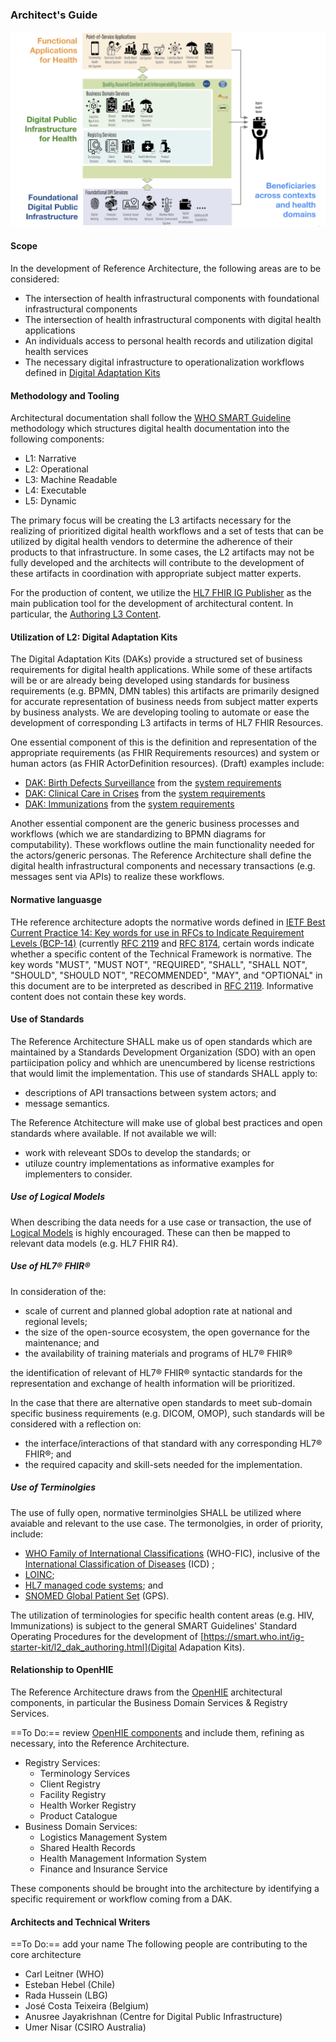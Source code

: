 ### Architect's Guide


<div style="display:block">
	<img src="architecture.png" width="675em"/>
</div>


#### Scope

In the development of Reference Architecture, the following areas are to be considered:
* The intersection of health infrastructural components with foundational infrastructural components 
* The intersection of health infrastructural components with digital health applications
* An individuals access to personal health records and utilization digital health services
* The necessary digital infrastructure to operationalization workflows defined in [Digital Adaptation Kits](https://pmc.ncbi.nlm.nih.gov/articles/PMC8885357/)

#### Methodology and Tooling

Architectural documentation shall follow the [WHO SMART Guideline](https://www.who.int/teams/digital-health-and-innovation/smart-guidelines) methodology which structures digital health documentation into the following components:
* L1: Narrative
* L2: Operational
* L3: Machine Readable
* L4: Executable
* L5: Dynamic

The primary focus will be creating the L3 artifacts necessary for the realizing of prioritized digital health workflows and a set of tests that can be utilized by digital health vendors to determine the adherence of their products to that infrastructure.  In some cases, the L2 artifacts may not be fully developed and the architects will contribute to the development of these artifacts in coordination with appropriate subject matter experts.

For the production of content, we utilize the [HL7 FHIR IG Publisher](https://build.fhir.org/ig/FHIR/ig-guidance/) as the main publication tool for the development of architectural content.  In particular, the [Authoring L3 Content](https://smart.who.int/ig-starter-kit/authoring_overview.html).

#### Utilization of L2: Digital Adaptation Kits

The Digital Adaptation Kits (DAKs) provide a structured set of business requirements for digital health applications.  While some of these artifacts will be or are already being developed using standards for business requirements (e.g. BPMN, DMN tables) this artifacts are primarily designed for accurate representation of business needs from subject matter experts by business analysts. We are developing tooling to automate or ease the development of corresponding L3 artifacts in terms of HL7 FHIR Resources.

One essential component of this is the definition and representation of the appropriate requirements (as FHIR Requirements resources)  and system or human actors (as FHIR ActorDefinition resources).  (Draft) examples include:
* [DAK: Birth Defects Surveillance](http://worldhealthorganization.github.io/smart-dak-bds/artifacts.html) from the [system requirements](https://worldhealthorganization.github.io/smart-dak-bds/system-requirements.html)
* [DAK: Clinical Care in Crises](http://worldhealthorganization.github.io/smart-dak-ccc/artifacts.html) from the [system requirements](https://worldhealthorganization.github.io/smart-dak-bds/system-requirements.html)
* [DAK: Immunizations](http://worldhealthorganization.github.io/smart-dak-immz/artifacts.html) from the [system requirements](https://worldhealthorganization.github.io/smart-dak-immz/system-requirements.html)


Another essential component are the generic business processes and workflows (which we are standardizing to BPMN diagrams for computability).  These workflows outline the main functionality needed for the actors/generic personas.  The Reference Architecture shall define the digital health infrastructural components and necessary transactions (e.g. messages sent via APIs) to realize these workflows.

#### Normative languasge

THe reference architecture adopts the normative words defined in [IETF Best Current Practice 14: Key words for use in RFCs to Indicate Requirement Levels (BCP-14)](https://www.rfc-editor.org/info/bcp14) (currently [RFC 2119](https://www.rfc-editor.org/info/rfc2119) and [RFC 8174](https://www.rfc-editor.org/info/rfc8174), certain words indicate whether a specific content of the Technical Framework is normative. The key words "MUST", "MUST NOT", "REQUIRED", "SHALL", "SHALL NOT", "SHOULD", "SHOULD NOT", "RECOMMENDED", "MAY", and "OPTIONAL" in this document are to be interpreted as described in [RFC 2119](https://www.rfc-editor.org/info/rfc2119). Informative content does not contain these key words.


#### Use of Standards

The Reference Architecture SHALL make us of open standards which are maintained by a Standards Development Organization (SDO) with an open partiicipation policy and whhich are unencumbered by license restrictions that would limit the implementation.  This use of standards SHALL apply to:
* descriptions of API transactions between system actors; and
* message semantics.

The Reference Atchitecture will make use of global best practices and open standards where available.   If not available we will:
* work with releveant SDOs to develop the standards; or
* utiluze country implementations as informative examples for implementers to consider. 

##### Use of Logical Models 

When describing the data needs for a use case or transaction, the use of [Logical Models](https://smart.who.int/ig-starter-kit/l3_logicalmodels.html) is highly encouraged.  These can then be mapped to relevant data models (e.g. HL7 FHIR R4). 

##### Use of HL7® FHIR®
In consideration of the:

* scale of current and planned global adoption rate at national and regional levels;
* the size of the open-source ecosystem, the open governance for the maintenance; and
* the availability of training materials and programs of HL7® FHIR® 

the identification of relevant of HL7® FHIR® syntactic standards for the representation and exchange of health information will be prioritized.  

In the case that there are alternative open standards to meet sub-domain specific business requirements (e.g. DICOM, OMOP), such standards will be considered with a reflection on:

* the interface/interactions of that standard with any corresponding HL7® FHIR®; and
* the required capacity and skill-sets needed for the implementation. 

##### Use of Terminolgies

The use of fully open, normative terminolgies SHALL be utilized where avaiable and relevant to the use case.  The termonolgies, in order of priority, include:
* [WHO Family of International Classifications](https://www.who.int/groups/who-family-of-international-classifications-network) (WHO-FIC), inclusive of the [International Classification of Diseases](https://icd.who.int/en/) (ICD) ;
* [LOINC](https://loinc.org/);
* [HL7 managed code systems](https://terminology.hl7.org/codesystems.html]); and
* [SNOMED Global Patient Set](https://www.snomed.org/gps) (GPS).

The utilization of terminologies for specific health content areas (e.g. HIV, Immunizations) is subject to the general SMART Guidelines' Standard Operating Procedures for the development of [https://smart.who.int/ig-starter-kit/l2_dak_authoring.html](Digital Adapation Kits).


#### Relationship to OpenHIE 
The Reference Architecture draws from the [OpenHIE](https://ohie.org/) architectural components, in particular the Business Domain Services & Registry Services.

==To Do:== review [OpenHIE components](https://guides.ohie.org/arch-spec/architecture-specification/overview-of-the-architecture#architecture-component-descriptions) and include them, refining as necessary, into the Reference Architecture.

* Registry Services:
  * Terminology Services
  * Client Registry
  * Facility Registry
  * Health Worker Registry
  * Product Catalogue
* Business Domain Services:
  * Logistics Management System
  * Shared Health Records
  * Health Management Information System
  * Finance and Insurance Service

These components should be brought into the architecture by identifying a specific requirement or workflow coming from a DAK.

#### Architects and Technical Writers


==To Do:== add your name 
The following people are contributing to the core architecture
* Carl Leitner (WHO)
* Esteban Hebel (Chile)
* Rada Hussein (LBG)
* José Costa Teixeira (Belgium)
* Anusree Jayakrishnan (Centre for Digital Public Infrastructure)
* Umer Nisar (CSIRO Australia)



